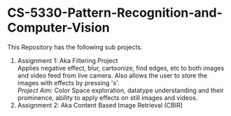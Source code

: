 # CS-5330-Pattern-Recognition-and-Computer-Vision

This Repository has the following sub projects. 
1. Assignment 1: Aka Filtering Project    
Applies negative effect, blur, cartoonize, find edges,  etc to both images and video feed from live camera. Also allows the user to store the images with effects by pressing 's'.     
_Project Aim:_ Color Space exploration, datatype understanding and their prominence, ability to apply effects on still images and videos.     
2. Assignment 2: Aka Content Based Image Retrieval (CBIR)     
<To be updated>
